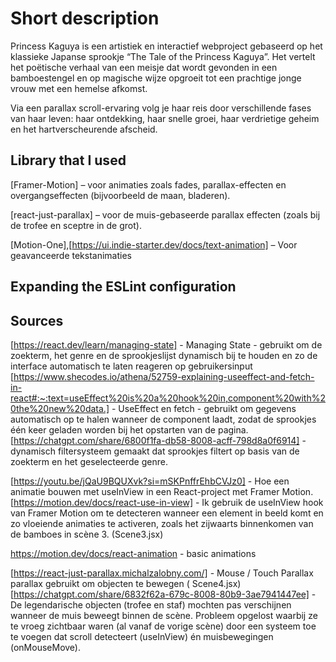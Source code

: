 # Short description

Princess Kaguya is een artistiek en interactief webproject gebaseerd op het klassieke Japanse sprookje “The Tale of the Princess Kaguya”. Het vertelt het poëtische verhaal van een meisje dat wordt gevonden in een bamboestengel en op magische wijze opgroeit tot een prachtige jonge vrouw met een hemelse afkomst.

Via een parallax scroll-ervaring volg je haar reis door verschillende fases van haar leven: haar ontdekking, haar snelle groei, haar verdrietige geheim en het hartverscheurende afscheid.

## Library that I used

[Framer-Motion] – voor animaties zoals fades, parallax-effecten en overgangseffecten (bijvoorbeeld de maan, bladeren).

[react-just-parallax] – voor de muis-gebaseerde parallax effecten (zoals bij de trofee en sceptre in de grot).

[Motion-One],[https://ui.indie-starter.dev/docs/text-animation] – Voor geavanceerde tekstanimaties

## Expanding the ESLint configuration

## Sources

[https://react.dev/learn/managing-state] - Managing State - gebruikt om de zoekterm, het genre en de sprookjeslijst dynamisch bij te houden en zo de interface automatisch te laten reageren op gebruikersinput
[https://www.shecodes.io/athena/52759-explaining-useeffect-and-fetch-in-react#:~:text=useEffect%20is%20a%20hook%20in,component%20with%20the%20new%20data.] - UseEffect en fetch - gebruikt om gegevens automatisch op te halen wanneer de component laadt, zodat de sprookjes één keer geladen worden bij het opstarten van de pagina.
[https://chatgpt.com/share/6800f1fa-db58-8008-acff-798d8a0f6914] - dynamisch filtersysteem gemaakt dat sprookjes filtert op basis van de zoekterm en het geselecteerde genre.

[https://youtu.be/jQaU9BQUXvk?si=mSKPnffrEhbCVJz0] - Hoe een animatie bouwen met useInView in een React-project met Framer Motion.
[https://motion.dev/docs/react-use-in-view] - Ik gebruik de useInView hook van Framer Motion om te detecteren wanneer een element in beeld komt en zo vloeiende animaties te activeren, zoals het zijwaarts binnenkomen van de bamboes in scène 3. (Scene3.jsx)

https://motion.dev/docs/react-animation - basic animations

[https://react-just-parallax.michalzalobny.com/] - Mouse / Touch Parallax parallax gebruikt om objecten te bewegen ( Scene4.jsx)
[https://chatgpt.com/share/6832f62a-679c-8008-80b9-3ae7941447ee] - De legendarische objecten (trofee en staf) mochten pas verschijnen wanneer de muis beweegt binnen de scène. Probleem opgelost waarbij ze te vroeg zichtbaar waren (al vanaf de vorige scène) door een systeem toe te voegen dat scroll detecteert (useInView) én muisbewegingen (onMouseMove).
